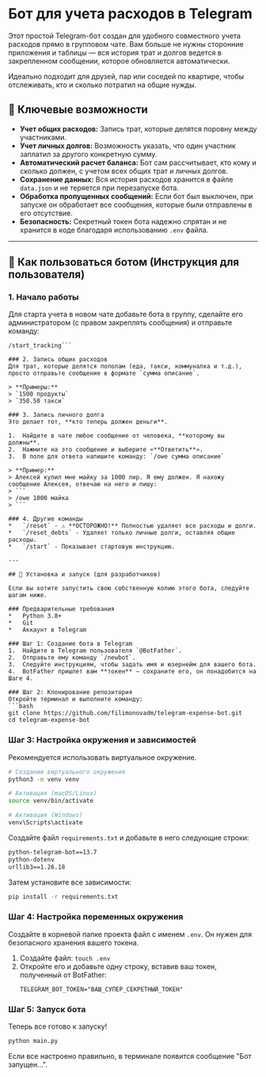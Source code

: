 # Бот для учета расходов в Telegram

Этот простой Telegram-бот создан для удобного совместного учета расходов прямо в групповом чате. Вам больше не нужны сторонние приложения и таблицы — вся история трат и долгов ведется в закрепленном сообщении, которое обновляется автоматически.

Идеально подходит для друзей, пар или соседей по квартире, чтобы отслеживать, кто и сколько потратил на общие нужды.

## 🚀 Ключевые возможности

*   **Учет общих расходов:** Запись трат, которые делятся поровну между участниками.
*   **Учет личных долгов:** Возможность указать, что один участник заплатил за другого конкретную сумму.
*   **Автоматический расчет баланса:** Бот сам рассчитывает, кто кому и сколько должен, с учетом всех общих трат и личных долгов.
*   **Сохранение данных:** Вся история расходов хранится в файле `data.json` и не теряется при перезапуске бота.
*   **Обработка пропущенных сообщений:** Если бот был выключен, при запуске он обработает все сообщения, которые были отправлены в его отсутствие.
*   **Безопасность:** Секретный токен бота надежно спрятан и не хранится в коде благодаря использованию `.env` файла.

---

## 🤖 Как пользоваться ботом (Инструкция для пользователя)

### 1. Начало работы
Для старта учета в новом чате добавьте бота в группу, сделайте его администратором (с правом закреплять сообщения) и отправьте команду:
```
/start_tracking```

### 2. Запись общих расходов
Для трат, которые делятся пополам (еда, такси, коммуналка и т.д.), просто отправьте сообщение в формате `сумма описание`.

> **Примеры:**
> `1500 продукты`
> `350.50 такси`

### 3. Запись личного долга
Это делает тот, **кто теперь должен деньги**.

1.  Найдите в чате любое сообщение от человека, **которому вы должны**.
2.  Нажмите на это сообщение и выберите «**Ответить**».
3.  В поле для ответа напишите команду: `/owe сумма описание`

> **Пример:**
> Алексей купил мне майку за 1000 лир. Я ему должен. Я нахожу сообщение Алексея, отвечаю на него и пишу:
> ```
> /owe 1000 майка
> ```

### 4. Другие команды
*   `/reset` - ⚠️ **ОСТОРОЖНО!** Полностью удаляет все расходы и долги.
*   `/reset_debts` - Удаляет только личные долги, оставляя общие расходы.
*   `/start` - Показывает стартовую инструкцию.

---

## 🔧 Установка и запуск (для разработчиков)

Если вы хотите запустить свою собственную копию этого бота, следуйте шагам ниже.

### Предварительные требования
*   Python 3.8+
*   Git
*   Аккаунт в Telegram

### Шаг 1: Создание бота в Telegram
1.  Найдите в Telegram пользователя `@BotFather`.
2.  Отправьте ему команду `/newbot`.
3.  Следуйте инструкциям, чтобы задать имя и юзернейм для вашего бота.
4.  BotFather пришлет вам **токен** — сохраните его, он понадобится на Шаге 4.

### Шаг 2: Клонирование репозитория
Откройте терминал и выполните команду:
```bash
git clone https://github.com/filimonovadm/telegram-expense-bot.git
cd telegram-expense-bot
```

### Шаг 3: Настройка окружения и зависимостей
Рекомендуется использовать виртуальное окружение.
```bash
# Создание виртуального окружения
python3 -m venv venv

# Активация (macOS/Linux)
source venv/bin/activate

# Активация (Windows)
venv\Scripts\activate
```
Создайте файл `requirements.txt` и добавьте в него следующие строки:
```txt
python-telegram-bot==13.7
python-dotenv
urllib3==1.26.18
```
Затем установите все зависимости:
```bash
pip install -r requirements.txt
```

### Шаг 4: Настройка переменных окружения
Создайте в корневой папке проекта файл с именем `.env`. Он нужен для безопасного хранения вашего токена.
1.  Создайте файл: `touch .env`
2.  Откройте его и добавьте одну строку, вставив ваш токен, полученный от BotFather:
    ```
    TELEGRAM_BOT_TOKEN="ВАШ_СУПЕР_СЕКРЕТНЫЙ_ТОКЕН"
    ```

### Шаг 5: Запуск бота
Теперь все готово к запуску!
```bash
python main.py
```
Если все настроено правильно, в терминале появится сообщение "Бот запущен...".
```
